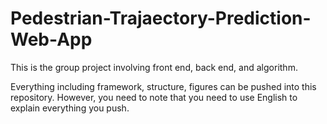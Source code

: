 # Pedestrian-Trajaectory-Prediction-Web-App
This is the group project involving front end, back end, and algorithm.

Everything including framework, structure, figures can be pushed into this repository. However, you need to note that you need to use English to explain everything you push.
